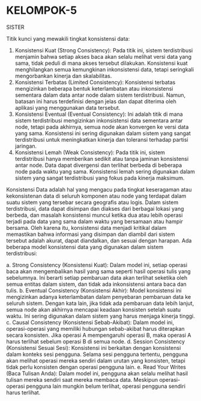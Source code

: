 # KELOMPOK-5
SISTER

Titik kunci yang mewakili tingkat konsistensi data:
1. Konsistensi Kuat (Strong Consistency): Pada titik ini, sistem terdistribusi menjamin bahwa setiap akses baca akan selalu melihat versi data yang sama, tidak peduli di mana akses tersebut dilakukan. Konsistensi kuat menghilangkan semua kemungkinan inkonsistensi data, tetapi seringkali mengorbankan kinerja dan skalabilitas.
2. Konsistensi Terbatas (Limited Consistency): Konsistensi terbatas mengizinkan beberapa bentuk keterlambatan atau inkonsistensi sementara dalam data antar node dalam sistem terdistribusi. Namun, batasan ini harus terdefinisi dengan jelas dan dapat diterima oleh aplikasi yang menggunakan data tersebut.
3. Konsistensi Eventual (Eventual Consistency): Ini adalah titik di mana sistem terdistribusi mengizinkan inkonsistensi data sementara antar node, tetapi pada akhirnya, semua node akan konvergen ke versi data yang sama. Konsistensi ini sering digunakan dalam sistem yang sangat terdistribusi untuk meningkatkan kinerja dan toleransi terhadap partisi jaringan.
4. Konsistensi Lemah (Weak Consistency): Pada titik ini, sistem terdistribusi hanya memberikan sedikit atau tanpa jaminan konsistensi antar node. Data dapat divergensi dan terlihat berbeda di beberapa node pada waktu yang sama. Konsistensi lemah sering digunakan dalam sistem yang sangat terdistribusi yang fokus pada kinerja maksimum.


Konsistensi Data adalah hal yang mengacu pada tingkat keseragaman atau kekonsistenan data di seluruh komponen atau node yang terdapat dalam suatu sistem yang tersebar secara geografis atau logis. Dalam sistem terdistribusi, data dapat disimpan dan diakses dari berbagai lokasi yang berbeda, dan masalah konsistensi muncul ketika dua atau lebih operasi terjadi pada data yang sama dalam waktu yang bersamaan atau hampir bersama. Oleh karena itu, konsistensi data menjadi kritikal dalam memastikan bahwa informasi yang disimpan dan diambil dari sistem tersebut adalah akurat, dapat diandalkan, dan sesuai dengan harapan. Ada beberapa model konsistensi data yang digunakan dalam sistem terdistribusi:

  a. Strong Consistency (Konsistensi Kuat): Dalam model ini, setiap operasi baca akan mengembalikan hasil yang sama seperti hasil operasi tulis yang sebelumnya. Ini berarti       setiap pembaruan data akan terlihat seketika oleh semua entitas dalam sistem, dan tidak ada inkonsistensi antara baca dan tulis.
  b. Eventual Consistency (Konsistensi Akhir): Model konsistensi ini mengizinkan adanya keterlambatan dalam penyebaran pembaruan data ke seluruh sistem. Dengan kata lain,        jika tidak ada pembaruan data lebih lanjut, semua node akan akhirnya mencapai keadaan konsisten setelah suatu waktu. Ini sering digunakan dalam sistem yang harus             menjaga kinerja tinggi.
  c. Causal Consistency (Konsistensi Sebab-Akibat): Dalam model ini, operasi-operasi yang memiliki hubungan sebab-akibat harus diterapkan secara konsisten. Jika operasi A        mempengaruhi operasi B, maka operasi A harus terlihat sebelum operasi B di semua node.
  d. Session Consistency (Konsistensi Sesuai Sesi): Konsistensi ini berkaitan dengan konsistensi dalam konteks sesi pengguna. Selama sesi pengguna tertentu, pengguna akan        melihat operasi mereka sendiri dalam urutan yang konsisten, tetapi tidak perlu konsisten dengan operasi pengguna lain.
  e. Read Your Writes (Baca Tulisan Anda): Dalam model ini, pengguna akan selalu melihat hasil tulisan mereka sendiri saat mereka membaca data. Meskipun operasi-operasi          pengguna lain mungkin belum terlihat, operasi pengguna sendiri harus terlihat.

